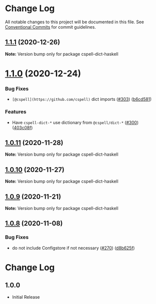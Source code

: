 # Change Log

All notable changes to this project will be documented in this file.
See [Conventional Commits](https://conventionalcommits.org) for commit guidelines.

## [1.1.1](https://github.com/streetsidesoftware/cspell-dicts/compare/cspell-dict-haskell@1.1.0...cspell-dict-haskell@1.1.1) (2020-12-26)

**Note:** Version bump only for package cspell-dict-haskell





# [1.1.0](https://github.com/streetsidesoftware/cspell-dicts/compare/cspell-dict-haskell@1.0.11...cspell-dict-haskell@1.1.0) (2020-12-24)


### Bug Fixes

* `[@cspell](https://github.com/cspell)` dict imports ([#303](https://github.com/streetsidesoftware/cspell-dicts/issues/303)) ([b6cd581](https://github.com/streetsidesoftware/cspell-dicts/commit/b6cd58114caa8752fba69522e6b740a4be74dd6e))


### Features

* Have `cspell-dict-*` use dictionary from `@cspell/dict-*` ([#300](https://github.com/streetsidesoftware/cspell-dicts/issues/300)) ([403c08f](https://github.com/streetsidesoftware/cspell-dicts/commit/403c08fbd1d11a083f586e591b87ef9a47f71944))





## [1.0.11](https://github.com/streetsidesoftware/cspell-dicts/compare/cspell-dict-haskell@1.0.10...cspell-dict-haskell@1.0.11) (2020-11-28)

**Note:** Version bump only for package cspell-dict-haskell





## [1.0.10](https://github.com/streetsidesoftware/cspell-dicts/compare/cspell-dict-haskell@1.0.9...cspell-dict-haskell@1.0.10) (2020-11-27)

**Note:** Version bump only for package cspell-dict-haskell





## [1.0.9](https://github.com/streetsidesoftware/cspell-dicts/compare/cspell-dict-haskell@1.0.8...cspell-dict-haskell@1.0.9) (2020-11-21)

**Note:** Version bump only for package cspell-dict-haskell

## [1.0.8](https://github.com/streetsidesoftware/cspell-dicts/compare/cspell-dict-haskell@1.0.7...cspell-dict-haskell@1.0.8) (2020-11-08)

### Bug Fixes

- do not include Configstore if not necessary ([#270](https://github.com/streetsidesoftware/cspell-dicts/issues/270)) ([d8b625f](https://github.com/streetsidesoftware/cspell-dicts/commit/d8b625f2f42d5cc6c4a9390216ac1e5037886e44))

# Change Log

## 1.0.0

- Initial Release
